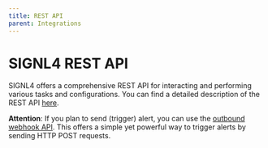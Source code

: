 ```yaml
---
title: REST API
parent: Integrations
---
```


# SIGNL4 REST API

SIGNL4 offers a comprehensive REST API for interacting and performing various tasks and configurations. You can find a detailed description of the REST API [here](https://connect.signl4.com/api/docs/index.html?urls.primaryName=SIGNL4%20API%20V2).

**Attention**: If you plan to send (trigger) alert, you can use the [outbound webhook API](https://docs.signl4.com/integrations/webhook/webhook.html#signl4-integration-with-webhook). This offers a simple yet powerful way to trigger alerts by sending HTTP POST requests.
